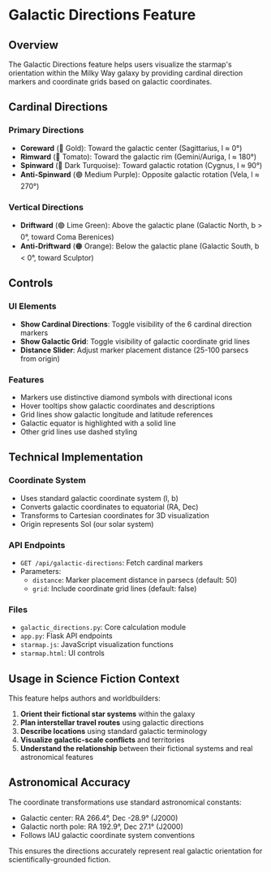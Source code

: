 # Galactic Directions Feature

## Overview
The Galactic Directions feature helps users visualize the starmap's orientation within the Milky Way galaxy by providing cardinal direction markers and coordinate grids based on galactic coordinates.

## Cardinal Directions

### Primary Directions
- **Coreward** (🔴 Gold): Toward the galactic center (Sagittarius, l ≈ 0°)
- **Rimward** (🔴 Tomato): Toward the galactic rim (Gemini/Auriga, l ≈ 180°)
- **Spinward** (🔵 Dark Turquoise): Toward galactic rotation (Cygnus, l ≈ 90°)
- **Anti-Spinward** (🟣 Medium Purple): Opposite galactic rotation (Vela, l ≈ 270°)

### Vertical Directions
- **Driftward** (🟢 Lime Green): Above the galactic plane (Galactic North, b > 0°, toward Coma Berenices)
- **Anti-Driftward** (🟠 Orange): Below the galactic plane (Galactic South, b < 0°, toward Sculptor)

## Controls

### UI Elements
- **Show Cardinal Directions**: Toggle visibility of the 6 cardinal direction markers
- **Show Galactic Grid**: Toggle visibility of galactic coordinate grid lines
- **Distance Slider**: Adjust marker placement distance (25-100 parsecs from origin)

### Features
- Markers use distinctive diamond symbols with directional icons
- Hover tooltips show galactic coordinates and descriptions
- Grid lines show galactic longitude and latitude references
- Galactic equator is highlighted with a solid line
- Other grid lines use dashed styling

## Technical Implementation

### Coordinate System
- Uses standard galactic coordinate system (l, b)
- Converts galactic coordinates to equatorial (RA, Dec)
- Transforms to Cartesian coordinates for 3D visualization
- Origin represents Sol (our solar system)

### API Endpoints
- `GET /api/galactic-directions`: Fetch cardinal markers
- Parameters:
  - `distance`: Marker placement distance in parsecs (default: 50)
  - `grid`: Include coordinate grid lines (default: false)

### Files
- `galactic_directions.py`: Core calculation module
- `app.py`: Flask API endpoints
- `starmap.js`: JavaScript visualization functions
- `starmap.html`: UI controls

## Usage in Science Fiction Context

This feature helps authors and worldbuilders:
1. **Orient their fictional star systems** within the galaxy
2. **Plan interstellar travel routes** using galactic directions
3. **Describe locations** using standard galactic terminology
4. **Visualize galactic-scale conflicts** and territories
5. **Understand the relationship** between their fictional systems and real astronomical features

## Astronomical Accuracy

The coordinate transformations use standard astronomical constants:
- Galactic center: RA 266.4°, Dec -28.9° (J2000)
- Galactic north pole: RA 192.9°, Dec 27.1° (J2000)
- Follows IAU galactic coordinate system conventions

This ensures the directions accurately represent real galactic orientation for scientifically-grounded fiction.